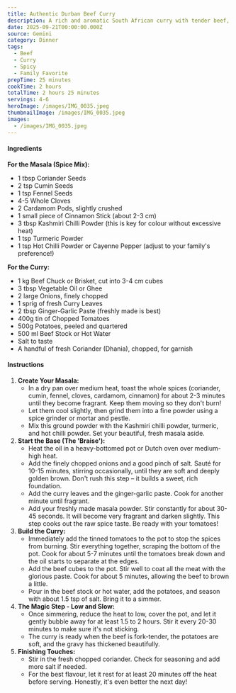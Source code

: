 ```yaml
---
title: Authentic Durban Beef Curry
description: A rich and aromatic South African curry with tender beef, slow-cooked with fragrant spices and potatoes. This family recipe brings authentic Durban flavors to your kitchen.
date: 2025-09-21T00:00:00.000Z
source: Gemini
category: Dinner
tags:
  - Beef
  - Curry
  - Spicy
  - Family Favorite
prepTime: 25 minutes
cookTime: 2 hours
totalTime: 2 hours 25 minutes
servings: 4-6
heroImage: /images/IMG_0035.jpeg
thumbnailImage: /images/IMG_0035.jpeg
images:
  - /images/IMG_0035.jpeg
---
```


#### **Ingredients**

**For the Masala (Spice Mix):**

* 1 tbsp Coriander Seeds
* 2 tsp Cumin Seeds
* 1 tsp Fennel Seeds
* 4-5 Whole Cloves
* 2 Cardamom Pods, slightly crushed
* 1 small piece of Cinnamon Stick (about 2-3 cm)
* 3 tbsp Kashmiri Chilli Powder (this is key for colour without excessive heat)
* 1 tsp Turmeric Powder
* 1 tsp Hot Chilli Powder or Cayenne Pepper (adjust to your family's preference!)

**For the Curry:**

* 1 kg Beef Chuck or Brisket, cut into 3-4 cm cubes
* 3 tbsp Vegetable Oil or Ghee
* 2 large Onions, finely chopped
* 1 sprig of fresh Curry Leaves
* 2 tbsp Ginger-Garlic Paste (freshly made is best)
* 400g tin of Chopped Tomatoes
* 500g Potatoes, peeled and quartered
* 500 ml Beef Stock or Hot Water
* Salt to taste
* A handful of fresh Coriander (Dhania), chopped, for garnish

#### **Instructions**

1. **Create Your Masala:**
   * In a dry pan over medium heat, toast the whole spices (coriander, cumin, fennel, cloves, cardamom, cinnamon) for about 2-3 minutes until they become fragrant. Keep them moving so they don't burn!
   * Let them cool slightly, then grind them into a fine powder using a spice grinder or mortar and pestle.
   * Mix this ground powder with the Kashmiri chilli powder, turmeric, and hot chilli powder. Set your beautiful, fresh masala aside.
2. **Start the Base (The 'Braise'):**
   * Heat the oil in a heavy-bottomed pot or Dutch oven over medium-high heat.
   * Add the finely chopped onions and a good pinch of salt. Sauté for 10-15 minutes, stirring occasionally, until they are soft and deeply golden brown. Don't rush this step – it builds a sweet, rich foundation.
   * Add the curry leaves and the ginger-garlic paste. Cook for another minute until fragrant.
   * Add your freshly made masala powder. Stir constantly for about 30-45 seconds. It will become very fragrant and darken slightly. This step cooks out the raw spice taste. Be ready with your tomatoes!
3. **Build the Curry:**
   * Immediately add the tinned tomatoes to the pot to stop the spices from burning. Stir everything together, scraping the bottom of the pot. Cook for about 5-7 minutes until the tomatoes break down and the oil starts to separate at the edges.
   * Add the beef cubes to the pot. Stir well to coat all the meat with the glorious paste. Cook for about 5 minutes, allowing the beef to brown a little.
   * Pour in the beef stock or hot water, add the potatoes, and season with about 1.5 tsp of salt. Bring it to a simmer.
4. **The Magic Step - Low and Slow:**
   * Once simmering, reduce the heat to low, cover the pot, and let it gently bubble away for at least 1.5 to 2 hours. Stir it every 20-30 minutes to make sure it's not sticking.
   * The curry is ready when the beef is fork-tender, the potatoes are soft, and the gravy has thickened beautifully.
5. **Finishing Touches:**
   * Stir in the fresh chopped coriander. Check for seasoning and add more salt if needed.
   * For the best flavour, let it rest for at least 20 minutes off the heat before serving. Honestly, it's even better the next day!
